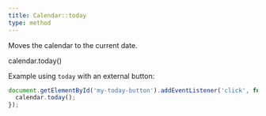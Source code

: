 ```yaml
---
title: Calendar::today
type: method
---
```


Moves the calendar to the current date.

<div class='spec' markdown='1'>
calendar.today()
</div>

Example using `today` with an external button:

```js
document.getElementById('my-today-button').addEventListener('click', function() {
  calendar.today();
});
```
